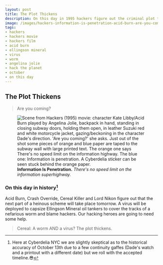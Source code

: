 ```yaml
---
layout: post
title: The Plot Thickens
description: On this day in 1995 hackers figure out the criminal plot to capsize oil tankers with a virus to cover criminal worm activity and frame Hackers. Are you coming?
image: /images/hackers-information-is-penetration-acid-burn-are-you-coming-subway-sign-HD-1920x820-cyberdelia-nyc-site.jpg
tags:
- hackers
- hackers movie
- hackers film
- acid burn
- ellingson mineral
- virus
- worm
- angelina jolie
- hack the planet
- october
- on this day
---
```


## The Plot Thickens

> Are you coming?

<figure class="figure">
<img src="figure-img img-fluid" loading="lazy" src="/images/hackers-information-is-penetration-acid-burn-are-you-coming-subway-sign-HD-1920x820-cyberdelia-nyc-site.jpg" alt="Scene from Hackers (1995) movie: character Kate Libby/Acid Burn played by Angelina Jolie, backpack in hand, standing in closing subway doors, holding them open, in leather Suzuki red and white motorcycle jacket, gazing/beckoning in the character Dade's direction. 'Are you coming?' she asks. Just out of the shot some pieces of orange and blue paper are taped to the subway wall with large printed text. The orange one says There's no speed limit on the information highway. The blue one: Information is penetration. A Cyberdelia sticker can be seen stuck behind the orange paper.">
<figcaption class="figure-caption">
<strong>Information Is Penetration.</strong> <em>There's no speed limit on the information superhighway.</em></figcaption>
</figure>

### On this day in history[^1] 

Acid Burn, Crash Override, Cereal Killer and Lord Nikon figure out that the next part of a heinous scheme will take place tomorrow. A virus will be deployed to capsize Ellingson Mineral oil tankers to cover the tracks of a nefarious worm and blame hackers. Our hacking heroes are going to need some help.
  
> Cereal: A worm AND a virus? The plot thickens.


[^1]: Here at Cyberdelia NYC we are slightly skeptical as to the historical accuracy of October 13th due to a few continuity gaffes (Dade's watch and a printout with a different date) but we roll with the accepted timeline.😎